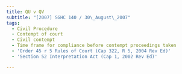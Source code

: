 ```yaml
---
title: QU v QV
subtitle: "[2007] SGHC 140 / 30\_August\_2007"
tags:
  - Civil Procedure
  - Contempt of court
  - Civil contempt
  - Time frame for compliance before contempt proceedings taken
  - 'Order 45 r 5 Rules of Court (Cap 322, R 5, 2004 Rev Ed)'
  - 'Section 52 Interpretation Act (Cap 1, 2002 Rev Ed)'

---
```


